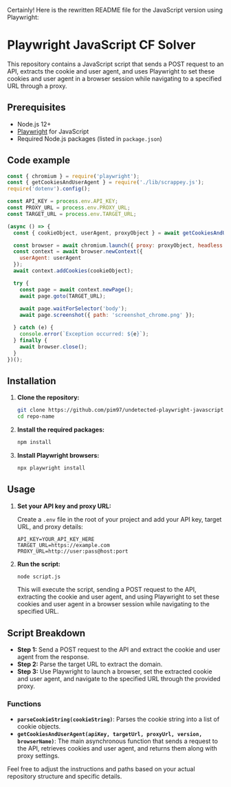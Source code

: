 Certainly! Here is the rewritten README file for the JavaScript version using Playwright:

# Playwright JavaScript CF Solver

This repository contains a JavaScript script that sends a POST request to an API, extracts the cookie and user agent, and uses Playwright to set these cookies and user agent in a browser session while navigating to a specified URL through a proxy.

## Prerequisites

- Node.js 12+
- [Playwright](https://playwright.dev/docs/intro) for JavaScript
- Required Node.js packages (listed in `package.json`)

## Code example

```javascript
const { chromium } = require('playwright');
const { getCookiesAndUserAgent } = require('./lib/scrappey.js');
require('dotenv').config();

const API_KEY = process.env.API_KEY;
const PROXY_URL = process.env.PROXY_URL;
const TARGET_URL = process.env.TARGET_URL;

(async () => {
  const { cookieObject, userAgent, proxyObject } = await getCookiesAndUserAgent(API_KEY, TARGET_URL, PROXY_URL, 126, 'chrome');

  const browser = await chromium.launch({ proxy: proxyObject, headless: false });
  const context = await browser.newContext({
    userAgent: userAgent
  });
  await context.addCookies(cookieObject);

  try {
    const page = await context.newPage();
    await page.goto(TARGET_URL);
    
    await page.waitForSelector('body');
    await page.screenshot({ path: 'screenshot_chrome.png' });

  } catch (e) {
    console.error(`Exception occurred: ${e}`);
  } finally {
    await browser.close();
  }
})();
```

## Installation

1. **Clone the repository:**

    ```bash
    git clone https://github.com/pim97/undetected-playwright-javascript-bypass-cloudflare.git
    cd repo-name
    ```

2. **Install the required packages:**

    ```bash
    npm install
    ```

3. **Install Playwright browsers:**

    ```bash
    npx playwright install
    ```

## Usage

1. **Set your API key and proxy URL:**

    Create a `.env` file in the root of your project and add your API key, target URL, and proxy details:

    ```env
    API_KEY=YOUR_API_KEY_HERE
    TARGET_URL=https://example.com
    PROXY_URL=http://user:pass@host:port
    ```

2. **Run the script:**

    ```bash
    node script.js
    ```

    This will execute the script, sending a POST request to the API, extracting the cookie and user agent, and using Playwright to set these cookies and user agent in a browser session while navigating to the specified URL.

## Script Breakdown

- **Step 1:** Send a POST request to the API and extract the cookie and user agent from the response.
- **Step 2:** Parse the target URL to extract the domain.
- **Step 3:** Use Playwright to launch a browser, set the extracted cookie and user agent, and navigate to the specified URL through the provided proxy.

### Functions

- **`parseCookieString(cookieString)`**: Parses the cookie string into a list of cookie objects.
- **`getCookiesAndUserAgent(apiKey, targetUrl, proxyUrl, version, browserName)`**: The main asynchronous function that sends a request to the API, retrieves cookies and user agent, and returns them along with proxy settings.

Feel free to adjust the instructions and paths based on your actual repository structure and specific details.